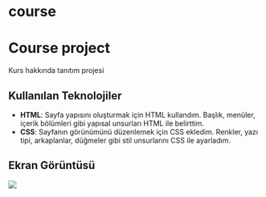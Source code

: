 # course

 <h1> Course project</h1>

 Kurs hakkında tanıtım projesi

 <h2>Kullanılan Teknolojiler </h2>

 - **HTML**: Sayfa yapısını oluşturmak için HTML kullandım. Başlık, menüler, içerik bölümleri gibi yapısal unsurları HTML ile belirttim.
- **CSS**: Sayfanın görünümünü düzenlemek için CSS ekledim. Renkler, yazı tipi, arkaplanlar, düğmeler gibi stil unsurlarını CSS ile ayarladım.

 <h2> Ekran Görüntüsü</h2>

 ![](udemig.gif)


